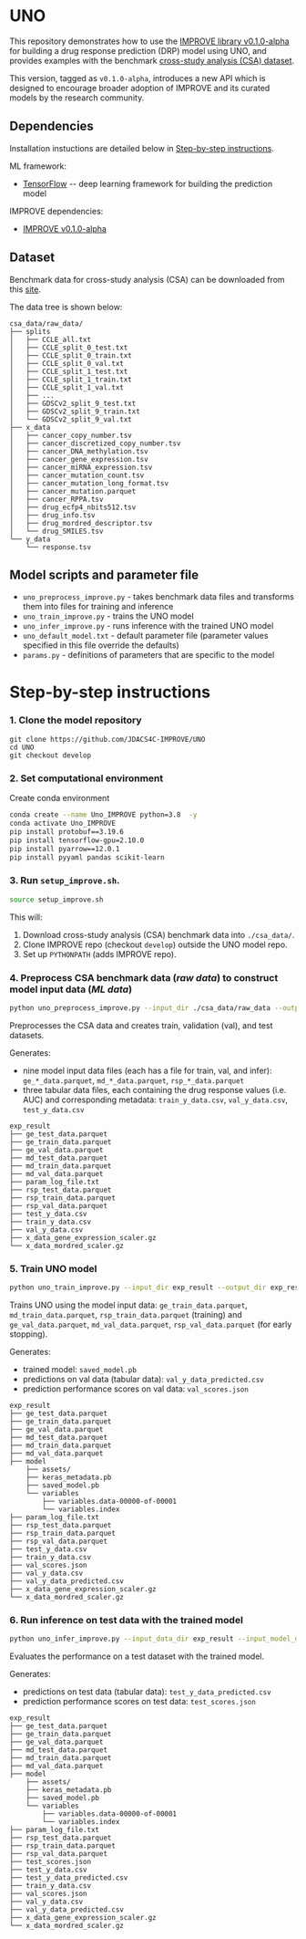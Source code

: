 # UNO

This repository demonstrates how to use the [IMPROVE library v0.1.0-alpha](https://jdacs4c-improve.github.io/docs/v0.1.0-alpha/) for building a drug response prediction (DRP) model using UNO, and provides examples with the benchmark [cross-study analysis (CSA) dataset](https://web.cels.anl.gov/projects/IMPROVE_FTP/candle/public/improve/benchmarks/single_drug_drp/benchmark-data-pilot1/csa_data/).

This version, tagged as `v0.1.0-alpha`, introduces a new API which is designed to encourage broader adoption of IMPROVE and its curated models by the research community.

## Dependencies
Installation instuctions are detailed below in [Step-by-step instructions](#step-by-step-instructions).

ML framework:
+ [TensorFlow](https://www.tensorflow.org/) -- deep learning framework for building the prediction model

IMPROVE dependencies:
+ [IMPROVE v0.1.0-alpha](https://jdacs4c-improve.github.io/docs/v0.1.0-alpha/)


## Dataset
Benchmark data for cross-study analysis (CSA) can be downloaded from this [site](https://web.cels.anl.gov/projects/IMPROVE_FTP/candle/public/improve/benchmarks/single_drug_drp/benchmark-data-pilot1/csa_data/).

The data tree is shown below:
```
csa_data/raw_data/
├── splits
│   ├── CCLE_all.txt
│   ├── CCLE_split_0_test.txt
│   ├── CCLE_split_0_train.txt
│   ├── CCLE_split_0_val.txt
│   ├── CCLE_split_1_test.txt
│   ├── CCLE_split_1_train.txt
│   ├── CCLE_split_1_val.txt
│   ├── ...
│   ├── GDSCv2_split_9_test.txt
│   ├── GDSCv2_split_9_train.txt
│   └── GDSCv2_split_9_val.txt
├── x_data
│   ├── cancer_copy_number.tsv
│   ├── cancer_discretized_copy_number.tsv
│   ├── cancer_DNA_methylation.tsv
│   ├── cancer_gene_expression.tsv
│   ├── cancer_miRNA_expression.tsv
│   ├── cancer_mutation_count.tsv
│   ├── cancer_mutation_long_format.tsv
│   ├── cancer_mutation.parquet
│   ├── cancer_RPPA.tsv
│   ├── drug_ecfp4_nbits512.tsv
│   ├── drug_info.tsv
│   ├── drug_mordred_descriptor.tsv
│   └── drug_SMILES.tsv
└── y_data
    └── response.tsv
```

## Model scripts and parameter file
+ `uno_preprocess_improve.py` - takes benchmark data files and transforms them into files for training and inference
+ `uno_train_improve.py` - trains the UNO model
+ `uno_infer_improve.py` - runs inference with the trained UNO model
+ `uno_default_model.txt` - default parameter file (parameter values specified in this file override the defaults)
+ `params.py` - definitions of parameters that are specific to the model

# Step-by-step instructions

### 1. Clone the model repository
```
git clone https://github.com/JDACS4C-IMPROVE/UNO
cd UNO
git checkout develop
```


### 2. Set computational environment
Create conda environment
```bash
conda create --name Uno_IMPROVE python=3.8  -y
conda activate Uno_IMPROVE
pip install protobuf==3.19.6
pip install tensorflow-gpu=2.10.0
pip install pyarrow==12.0.1
pip install pyyaml pandas scikit-learn
```

### 3. Run `setup_improve.sh`.
```bash
source setup_improve.sh
```

This will:
1. Download cross-study analysis (CSA) benchmark data into `./csa_data/`.
2. Clone IMPROVE repo (checkout `develop`) outside the UNO model repo.
3. Set up `PYTHONPATH` (adds IMPROVE repo).


### 4. Preprocess CSA benchmark data (_raw data_) to construct model input data (_ML data_)
```bash
python uno_preprocess_improve.py --input_dir ./csa_data/raw_data --output_dir exp_result
```

Preprocesses the CSA data and creates train, validation (val), and test datasets.

Generates:
* nine model input data files (each has a file for train, val, and infer): `ge_*_data.parquet`, `md_*_data.parquet`, `rsp_*_data.parquet`
* three tabular data files, each containing the drug response values (i.e. AUC) and corresponding metadata: `train_y_data.csv`, `val_y_data.csv`, `test_y_data.csv`

```
exp_result
├── ge_test_data.parquet
├── ge_train_data.parquet
├── ge_val_data.parquet
├── md_test_data.parquet
├── md_train_data.parquet
├── md_val_data.parquet
├── param_log_file.txt
├── rsp_test_data.parquet
├── rsp_train_data.parquet
├── rsp_val_data.parquet
├── test_y_data.csv
├── train_y_data.csv
├── val_y_data.csv
├── x_data_gene_expression_scaler.gz
└── x_data_mordred_scaler.gz
```

### 5. Train UNO model
```bash
python uno_train_improve.py --input_dir exp_result --output_dir exp_result --epoch 2
```

Trains UNO using the model input data: `ge_train_data.parquet`, `md_train_data.parquet`, `rsp_train_data.parquet` (training) and `ge_val_data.parquet`, `md_val_data.parquet`, `rsp_val_data.parquet` (for early stopping).

Generates:
* trained model: `saved_model.pb`
* predictions on val data (tabular data): `val_y_data_predicted.csv`
* prediction performance scores on val data: `val_scores.json`

```
exp_result
├── ge_test_data.parquet
├── ge_train_data.parquet
├── ge_val_data.parquet
├── md_test_data.parquet
├── md_train_data.parquet
├── md_val_data.parquet
├── model
    ├── assets/
    ├── keras_metadata.pb
    ├── saved_model.pb
    └── variables
        ├── variables.data-00000-of-00001
        └── variables.index
├── param_log_file.txt
├── rsp_test_data.parquet
├── rsp_train_data.parquet
├── rsp_val_data.parquet
├── test_y_data.csv
├── train_y_data.csv
├── val_scores.json
├── val_y_data.csv
├── val_y_data_predicted.csv
├── x_data_gene_expression_scaler.gz
└── x_data_mordred_scaler.gz
```

### 6. Run inference on test data with the trained model
```bash
python uno_infer_improve.py --input_data_dir exp_result --input_model_dir exp_result --output_dir exp_result --calc_infer_score true
```

Evaluates the performance on a test dataset with the trained model.

Generates:
* predictions on test data (tabular data): `test_y_data_predicted.csv`
* prediction performance scores on test data: `test_scores.json`
```
exp_result
├── ge_test_data.parquet
├── ge_train_data.parquet
├── ge_val_data.parquet
├── md_test_data.parquet
├── md_train_data.parquet
├── md_val_data.parquet
├── model
    ├── assets/
    ├── keras_metadata.pb
    ├── saved_model.pb
    └── variables
        ├── variables.data-00000-of-00001
        └── variables.index
├── param_log_file.txt
├── rsp_test_data.parquet
├── rsp_train_data.parquet
├── rsp_val_data.parquet
├── test_scores.json
├── test_y_data.csv
├── test_y_data_predicted.csv
├── train_y_data.csv
├── val_scores.json
├── val_y_data.csv
├── val_y_data_predicted.csv
├── x_data_gene_expression_scaler.gz
└── x_data_mordred_scaler.gz
```
